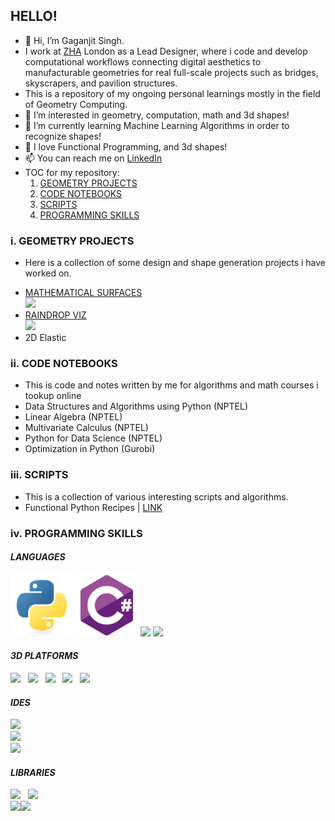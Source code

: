 ## HELLO!

- 👋 Hi, I’m Gaganjit Singh.
- I work at [ZHA](https://www.zaha-hadid.com/) London as a Lead Designer, where i code and develop computational workflows connecting digital aesthetics to manufacturable geometries for real full-scale projects such as bridges, skyscrapers, and pavilion structures.
- This is a repository of my ongoing personal learnings mostly in the field of Geometry Computing.
- 👀 I’m interested in geometry, computation, math and 3d shapes!
- 🌱 I’m currently learning Machine Learning Algorithms in order to recognize shapes!
- 💞️ I love Functional Programming, and 3d shapes!
- 📫 You can reach me on [LinkedIn](https://www.linkedin.com/in/gaganjit-singh-9a9b0814)
- TOC for my repository: 
  1. [GEOMETRY PROJECTS](https://github.com/gasingh/gasingh#i-geometry-projects)
  2. [CODE NOTEBOOKS](https://github.com/gasingh/gasingh#ii-code-notebooks)
  3. [SCRIPTS](https://github.com/gasingh/gasingh#iii-scripts)
  4. [PROGRAMMING SKILLS](https://github.com/gasingh/gasingh#iv-programming-skills)


### i. GEOMETRY PROJECTS

- Here is a collection of some design and shape generation projects i have worked on.

<!---
<p align="center">
  <img width="600" height="200" src="https://www.python.org/python-.png">
</p>
--->

- <a href=https://github.com/gasingh/surfaceViz>MATHEMATICAL SURFACES </a> <br>
  <img src="https://user-images.githubusercontent.com/6398561/145767247-bce844ce-658b-47ab-8060-0384c6439a91.jpg" width="500">
- <a href=https://github.com/gasingh/raindropViz>RAINDROP VIZ</a> <br>
  <img src="https://user-images.githubusercontent.com/6398561/178242913-05ff3c27-13cf-4988-af42-a4fddca4dcf3.JPG" width="500">
- 2D Elastic 

### ii. CODE NOTEBOOKS
- This is code and notes written by me for algorithms and math courses i tookup online
- Data Structures and Algorithms using Python (NPTEL)
- Linear Algebra (NPTEL)
- Multivariate Calculus (NPTEL)
- Python for Data Science (NPTEL)
- Optimization in Python (Gurobi)

### iii. SCRIPTS
- This is a collection of various interesting scripts and algorithms.
- Functional Python Recipes | [LINK](https://github.com/gasingh/functionalPythonRecipes)

### iv. PROGRAMMING SKILLS

#### _LANGUAGES_
<img src="https://raw.githubusercontent.com/devicons/devicon/master/icons/python/python-original.svg" height="100"> <img src="https://raw.githubusercontent.com/devicons/devicon/master/icons/csharp/csharp-original.svg" height="100">
<img src= "https://styles.redditmedia.com/t5_2rs9m/styles/communityIcon_obszzg8ln9u31.png" height= 100>
<img src= "https://i.ytimg.com/vi/On42TxTGrpk/maxresdefault.jpg" height = 100 >

#### _3D PLATFORMS_
<img src= "https://cdn.sprutcam.com/wp-content/uploads/2019/09/Rhinoceros.svg" width=120> &nbsp; <img src= "https://pbs.twimg.com/profile_images/3178748615/322acd18106528ad1dc98436e0899022_400x400.jpeg" height = 100> &nbsp; <img src= "https://edu.3ds.com/sites/default/files/2016-03/3DS_CATIA-V5_icon_512.jpg" height =100> &nbsp; <img src= "https://www.bim42.com/assets/2012/06/gtcdigitalprojectsplash.jpg" height=100> &nbsp; <img src= "https://e7.pngegg.com/pngimages/77/989/png-clipart-dassault-systemes-enovia-catia-product-lifecycle-solidworks-dassault-electronics-3d-computer-graphics.png" height=100>

#### _IDES_
<img src= "https://miro.medium.com/max/720/1*7psySrYSfKtSUKMkCAT1Iw.webp" width=160> <br>
<img src= "https://user-images.githubusercontent.com/6398561/206610459-8cd1c738-ae7b-4cd3-8595-bd27d5ba6061.jpg" width=300> <br>
<img src= "https://user-images.githubusercontent.com/6398561/206610452-e47328e6-87e8-4a19-9f52-69ab0ca7f5df.JPG" width=300> <br>

#### _LIBRARIES_
<img src= "https://user-images.githubusercontent.com/6398561/206606288-35729eb7-bb73-446e-b9d4-7c035dfee9b6.JPG" width=160>  &nbsp; <img src= "https://user-images.githubusercontent.com/6398561/206606291-fbf4b425-8711-436a-bd75-3d17b952db31.JPG" width=150><br>
<img src= "https://upload.wikimedia.org/wikipedia/commons/thumb/3/31/NumPy_logo_2020.svg/1024px-NumPy_logo_2020.svg.png?20200723114325" width=150><img src= "https://upload.wikimedia.org/wikipedia/commons/thumb/e/ed/Pandas_logo.svg/1024px-Pandas_logo.svg.png?20200209204934" width=150>


<!---
gasingh/gasingh is a ✨ special ✨ repository because its `README.md` (this file) appears on your GitHub profile.
You can click the Preview link to take a look at your changes.
--->

<!--- RECIPE 1
<img src= " " width=150>
--->

<!--- RECIPE 2
--->
